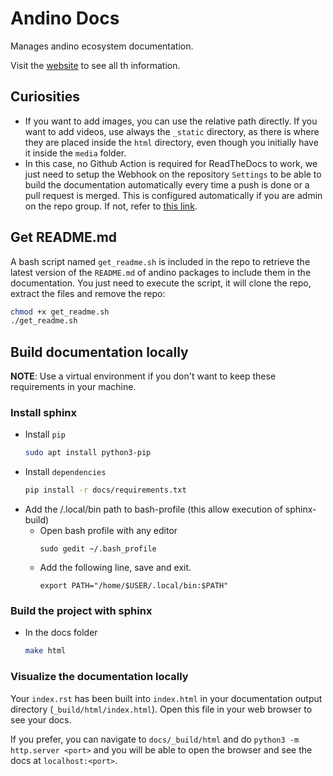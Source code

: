 # Andino Docs

Manages andino ecosystem documentation.

Visit the [website](https://andino.readthedocs.io/en/latest/) to see all th information.

## Curiosities

- If you want to add images, you can use the relative path directly. If you want to add videos, use always the `_static` directory, as there is where they are placed inside the `html` directory, even though you initially have it inside the `media` folder.
- In this case, no Github Action is required for ReadTheDocs to work, we just need to setup the Webhook on the repository `Settings` to be able to build the documentation automatically every time a push is done or a pull request is merged. This is configured automatically if you are admin on the repo group. If not, refer to [this link](https://docs.readthedocs.io/en/stable/guides/setup/git-repo-manual.html).

## Get README.md

A bash script named `get_readme.sh` is included in the repo to retrieve the latest version of the `README.md` of andino packages to include them in the documentation. You just need to execute the script, it will clone the repo, extract the files and remove the repo:

```sh
chmod +x get_readme.sh
./get_readme.sh
```

## Build documentation locally

**NOTE**: Use a virtual environment if you don't want to keep these requirements in your machine.

### Install sphinx
- Install ``pip``
    ```sh
    sudo apt install python3-pip
    ```
- Install ``dependencies``
    ```sh
    pip install -r docs/requirements.txt
    ```
- Add the /.local/bin path to bash-profile (this allow execution of sphinx-build)
    - Open bash profile with any editor
        ```
        sudo gedit ~/.bash_profile
        ```
    - Add the following line, save and exit.
        ```
        export PATH="/home/$USER/.local/bin:$PATH"
        ```

### Build the project with sphinx

- In the docs folder

    ```sh
    make html
    ```

### Visualize the documentation locally

Your ``index.rst`` has been built into ``index.html``
in your documentation output directory (``_build/html/index.html``).
Open this file in your web browser to see your docs.

If you prefer, you can navigate to `docs/_build/html` and do `python3 -m http.server <port>` and you will be able to open the browser and see the docs at `localhost:<port>`.
